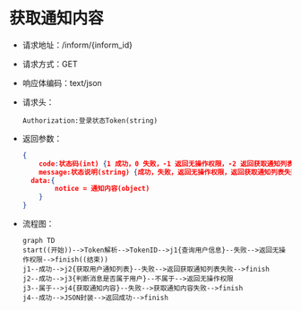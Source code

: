 # 获取通知内容

- 请求地址：/inform/{inform_id}

- 请求方式：GET

- 响应体编码：text/json

- 请求头：

  ```
  Authorization:登录状态Token(string)
  ```

- 返回参数：

  ```json
  {
      code:状态码(int) {1 成功，0 失败，-1 返回无操作权限，-2 返回获取通知列表失败，-3 获取通知内容失败}
      message:状态说明(string) {成功，失败，返回无操作权限，返回获取通知列表失败，获取通知内容失败}
  	data:{
          notice = 通知内容(object)
      }
  }
  ```

- 流程图：

  ```mermaid
  graph TD
  start((开始))-->Token解析-->TokenID-->j1{查询用户信息}--失败-->返回无操作权限-->finish((结束))
  j1--成功-->j2{获取用户通知列表}--失败-->返回获取通知列表失败-->finish
  j2--成功-->j3{判断消息是否属于用户}--不属于-->返回无操作权限
  j3--属于-->j4{获取通知内容}--失败-->获取通知内容失败-->finish
  j4--成功-->JSON封装-->返回成功-->finish
  ```

  



